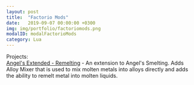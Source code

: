 ```yaml
---
layout: post
title:  "Factorio Mods"
date:   2019-09-07 00:00:00 +0300
img: img/portfolio/factoriomods.png
modalID: modalFactorioMods
category: Lua
---
```

Projects:  
[Angel's Extended - Remelting](https://mods.factorio.com/mod/angelsextended-remelting) - An extension to Angel's Smelting. Adds Alloy Mixer that is used to mix molten metals into alloys directly and adds the ability to remelt metal into molten liquids.  
  
